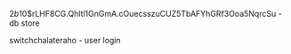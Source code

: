 $2b$10$rLHF8CG.Qhltl1GnGmA.cOuecsszuCUZ5TbAFYhGRf3Ooa5NqrcSu - db store

switchchalateraho - user login
